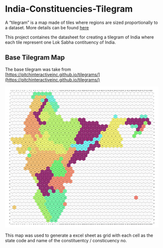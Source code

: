 # India-Constituencies-TiIegram

A “tilegram” is a map made of tiles where regions are sized proportionally to a dataset. More details can be found [here](https://github.com/PitchInteractiveInc/tilegrams/blob/master/MANUAL.md)

This project containes the datasheet for creating a tilegram of India where each tile represent one Lok Sabha contituency of India.

## Base Tilegram Map

The base tilegram was take from [https://pitchinteractiveinc.github.io/tilegrams/](https://pitchinteractiveinc.github.io/tilegrams/)

![Map Image](./Map-with-grid/tiles.png)

This map was used to generate a excel sheet as grid with each cell as the state code and name of the constituentcy / consticuency no.
